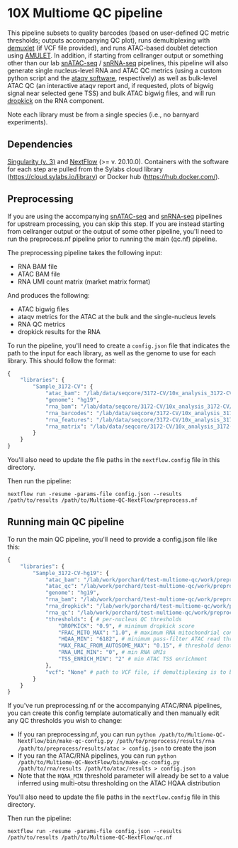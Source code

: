 # 10X Multiome QC pipeline

This pipeline subsets to quality barcodes (based on user-defined QC metric thresholds; outputs accompanying QC plot), runs demultiplexing with [demuxlet](https://github.com/statgen/popscle) (if VCF file provided), and runs ATAC-based doublet detection using [AMULET](https://github.com/UcarLab/AMULET). In addition, if starting from cellranger output or something other than our lab [snATAC-seq](https://github.com/porchard/snATACseq-NextFlow) / [snRNA-seq](https://github.com/porchard/snRNAseq-NextFlow) pipelines, this pipeline will also generate single nucleus-level RNA and ATAC QC metrics (using a custom python script and the [ataqv software](https://github.com/ParkerLab/ataqv), respectively) as well as bulk-level ATAC QC (an interactive ataqv report and, if requested, plots of bigwig signal near selected gene TSS) and bulk ATAC bigwig files, and will run [dropkick](https://github.com/KenLauLab/dropkick) on the RNA component.

Note each library must be from a single species (i.e., no barnyard experiments).

## Dependencies
[Singularity (v. 3)](https://docs.sylabs.io/guides/3.0/user-guide/) and [NextFlow](https://www.nextflow.io/) (>= v. 20.10.0). Containers with the software for each step are pulled from the Sylabs cloud library (https://cloud.sylabs.io/library) or Docker hub (https://hub.docker.com/).

## Preprocessing

If you are using the accompanying [snATAC-seq](https://github.com/porchard/snATACseq-NextFlow) and [snRNA-seq](https://github.com/porchard/snRNAseq-NextFlow) pipelines for upstream processing, you can skip this step. If you are instead starting from cellranger output or the output of some other pipeline, you'll need to run the preprocess.nf pipeline prior to running the main (qc.nf) pipeline.

The preprocessing pipeline takes the following input:
* RNA BAM file
* ATAC BAM file
* RNA UMI count matrix (market matrix format)

And produces the following:
* ATAC bigwig files
* ataqv metrics for the ATAC at the bulk and the single-nucleus levels
* RNA QC metrics
* dropkick results for the RNA

To run the pipeline, you'll need to create a `config.json` file that indicates the path to the input for each library, as well as the genome to use for each library. This should follow the format:

```python
{
    "libraries": {
        "Sample_3172-CV": {
            "atac_bam": "/lab/data/seqcore/3172-CV/10x_analysis_3172-CV/Sample_3172-CV/atac_possorted_bam.bam",
            "genome": "hg19",
            "rna_bam": "/lab/data/seqcore/3172-CV/10x_analysis_3172-CV/Sample_3172-CV/gex_possorted_bam.bam",
            "rna_barcodes": "/lab/data/seqcore/3172-CV/10x_analysis_3172-CV/Sample_3172-CV/raw_feature_bc_matrix/barcodes.tsv.gz",
            "rna_features": "/lab/data/seqcore/3172-CV/10x_analysis_3172-CV/Sample_3172-CV/raw_feature_bc_matrix/features.tsv.gz",
            "rna_matrix": "/lab/data/seqcore/3172-CV/10x_analysis_3172-CV/Sample_3172-CV/raw_feature_bc_matrix/matrix.mtx.gz"
        }
    }
}
```

You'll also need to update the file paths in the `nextflow.config` file in this directory.

Then run the pipeline:

```bin
nextflow run -resume -params-file config.json --results /path/to/results /path/to/Multiome-QC-NextFlow/preprocess.nf
```

## Running main QC pipeline

To run the main QC pipeline, you'll need to provide a config.json file like this:

```python
{
    "libraries": {
        "Sample_3172-CV-hg19": {
            "atac_bam": "/lab/work/porchard/test-multiome-qc/work/preprocess/results/atac/prune/Sample_3172-CV-hg19.pruned.bam",
            "atac_qc": "/lab/work/porchard/test-multiome-qc/work/preprocess/results/atac/ataqv/single-nucleus/Sample_3172-CV-hg19.txt",
            "genome": "hg19",
            "rna_bam": "/lab/work/porchard/test-multiome-qc/work/preprocess/results/rna/prune/Sample_3172-CV-hg19.before-dedup.bam",
            "rna_dropkick": "/lab/work/porchard/test-multiome-qc/work/preprocess/results/rna/dropkick/Sample_3172-CV-hg19.dropkick-score.tsv",
            "rna_qc": "/lab/work/porchard/test-multiome-qc/work/preprocess/results/rna/qc/Sample_3172-CV-hg19.qc.txt",
            "thresholds": { # per-nucleus QC thresholds
                "DROPKICK": "0.9", # minimum dropkick score
                "FRAC_MITO_MAX": "1.0", # maximum RNA mitochondrial contamination
                "HQAA_MIN": "6182", # minimum pass-filter ATAC read threshold
                "MAX_FRAC_FROM_AUTOSOME_MAX": "0.15", # threshold denoting the maximum fraction of filtered ATAC reads allowed to come from a single autosome; used to filter out droplets that capture e.g. a single chromosome
                "RNA_UMI_MIN": "0", # min RNA UMIs
                "TSS_ENRICH_MIN": "2" # min ATAC TSS enrichment
            },
            "vcf": "None" # path to VCF file, if demultiplexing is to be performed
        }
    }
}
```

If you've run preprocessing.nf or the accompanying ATAC/RNA pipelines, you can create this config template automatically and then manually edit any QC thresholds you wish to change:
* If you ran preprocessing.nf, you can run `python /path/to/Multiome-QC-NextFlow/bin/make-qc-config.py /path/to/preprocess/results/rna /path/to/preprocess/results/atac > config.json` to create the json
* If you ran the ATAC/RNA pipelines, you can run `python /path/to/Multiome-QC-NextFlow/bin/make-qc-config.py /path/to/rna/results /path/to/atac/results > config.json`
* Note that the `HQAA_MIN` threshold parameter will already be set to a value inferred using multi-otsu thresholding on the ATAC HQAA distribution

You'll also need to update the file paths in the `nextflow.config` file in this directory.

Then run the pipeline:

```bin
nextflow run -resume -params-file config.json --results /path/to/results /path/to/Multiome-QC-NextFlow/qc.nf
```